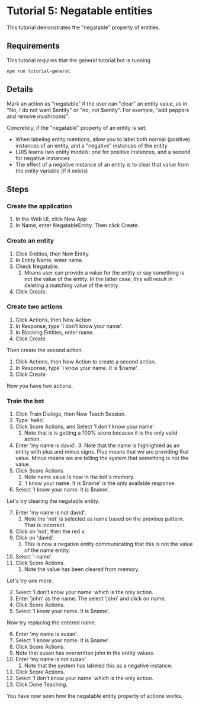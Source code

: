 # Tutorial 5: Negatable entities

This tutorial demonstrates the "negatable" property of entities.

## Requirements
This tutorial requires that the general tutorial bot is running

	npm run tutorial-general

## Details
Mark an action as "negatable" if the user can "clear" an entity value, as in "No, I do not want $entity" or "no, not $entity". For example, "add peppers and remove mushrooms".

Concretely, if the "negatable" property of an entity is set:

- When labeling entity mentions, allow you to label both normal (positive) instances of an entity, and a "negative" instances of the entity
- LUIS learns two entity models: one for positive instances, and a second for negative instances
- The effect of a negative instance of an entity is to clear that value from the entity variable (if it exists)

## Steps

### Create the application

1. In the Web UI, click New App
2. In Name, enter NegatableEntity. Then click Create.

### Create an entity

1. Click Entities, then New Entity.
2. In Entity Name, enter name.
3. Check Negatable.
	1. Means user can provide a value for the entity or say something is not the value of the entity. In the latter case, this will result in deleting a matching value of the entity.
3. Click Create.

### Create two actions

1. Click Actions, then New Action
2. In Response, type 'I don't know your name'.
3. In Blocking Entities, enter name.
3. Click Create

Then create the second action.

1. Click Actions, then New Action to create a second action.
3. In Response, type 'I know your name. It is $name'.
4. Click Create

Now you have two actions.

### Train the bot

1. Click Train Dialogs, then New Teach Session.
2. Type 'hello'.
3. Click Score Actions, and Select 'I don't know your name'
	1. Note that is is getting a 100% score because it is the only valid action.
2. Enter 'my name is david'. 
	3. Note that the name is highlighted as an entity with plus and minus signs. Plus means that we are providing that value. Minus means we are telling the system that something is not the value.
5. Click Score Actions
	1. Note name value is now in the bot's memory.
	2. 'I know your name. It is $name' is the only available response. 
6. Select 'I know your name. It is $name'.

Let's try clearing the negatable entity.

7. Enter 'my name is not david'.
	1. Note the 'not' is selected as name based on the previous pattern. That is incorrect.
2. Click on 'not', then the red x. 
3. Click on 'david'.
	1. This is now a negative entity communicating that this is not the value of the name entity.
2. Select '-name'.
3. Click Score Actions.
	1. Note the value has been cleared from memory.

Let's try one more.

2. Select 'I don't know your name' which is the only action.
3. Enter 'john' as the name. The select 'john' and click on name.
4. Click Score Actions.
5. Select 'I know your name. It is $name'.

Now try replacing the entered name.

6. Enter 'my name is susan'.
7. Select 'I know your name. It is $name'.
7. Click Score Actions.
8. Note that susan has overwritten john in the entity values.
9. Enter 'my name is not susan'.
	1. Note that the system has labeled this as a negative instance.
2. Click Score Actions.
3. Select 'I don't know your name' which is the only action.
7. Click Done Teaching.


You have now seen how the negatable entity property of actions works.
